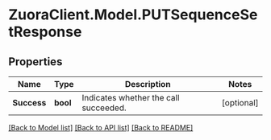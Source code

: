 # ZuoraClient.Model.PUTSequenceSetResponse

## Properties

Name | Type | Description | Notes
------------ | ------------- | ------------- | -------------
**Success** | **bool** | Indicates whether the call succeeded.  | [optional] 

[[Back to Model list]](../README.md#documentation-for-models) [[Back to API list]](../README.md#documentation-for-api-endpoints) [[Back to README]](../README.md)

